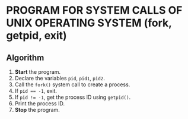 # PROGRAM FOR SYSTEM CALLS OF UNIX OPERATING SYSTEM (fork, getpid, exit)
## Algorithm

1. **Start** the program.
2. Declare the variables `pid`, `pid1`, `pid2`.
3. Call the `fork()` system call to create a process.
4. If `pid == -1`, exit.
5. If `pid != -1`, get the process ID using `getpid()`.
6. Print the process ID.
7. **Stop** the program.

